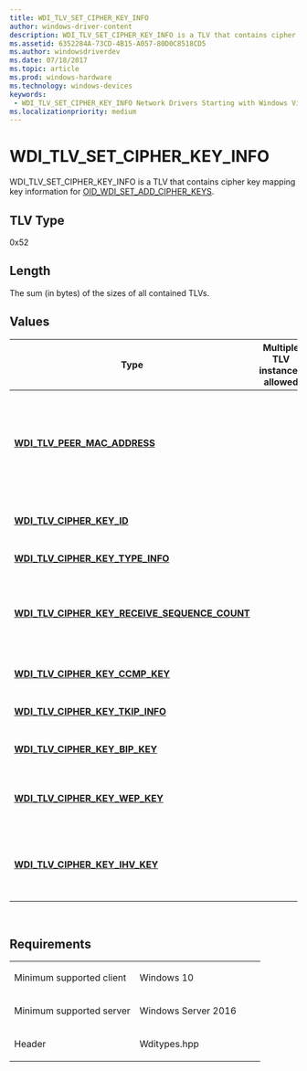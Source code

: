 ```yaml
---
title: WDI_TLV_SET_CIPHER_KEY_INFO
author: windows-driver-content
description: WDI_TLV_SET_CIPHER_KEY_INFO is a TLV that contains cipher key mapping key information for OID_WDI_SET_ADD_CIPHER_KEYS.
ms.assetid: 6352284A-73CD-4B15-A057-80D0C8518CD5
ms.author: windowsdriverdev 
ms.date: 07/18/2017 
ms.topic: article 
ms.prod: windows-hardware 
ms.technology: windows-devices 
keywords:
 - WDI_TLV_SET_CIPHER_KEY_INFO Network Drivers Starting with Windows Vista
ms.localizationpriority: medium
---
```


# WDI\_TLV\_SET\_CIPHER\_KEY\_INFO


WDI\_TLV\_SET\_CIPHER\_KEY\_INFO is a TLV that contains cipher key mapping key information for [OID\_WDI\_SET\_ADD\_CIPHER\_KEYS](https://msdn.microsoft.com/library/windows/hardware/dn925855).

## TLV Type


0x52

## Length


The sum (in bytes) of the sizes of all contained TLVs.

## Values


| Type                                                                                                 | Multiple TLV instances allowed | Optional | Description                                                                                                                                                                                                                                                                                                                                                       |
|------------------------------------------------------------------------------------------------------|--------------------------------|----------|-------------------------------------------------------------------------------------------------------------------------------------------------------------------------------------------------------------------------------------------------------------------------------------------------------------------------------------------------------------------|
| [**WDI\_TLV\_PEER\_MAC\_ADDRESS**](wdi-tlv-peer-mac-address.md)                                     |                                | X        | Specifies the MAC address of the peer that this key is associated with. If not present, assume this is a default key. At least one of peer MAC Address or cipher key ID must be present. This field must be present when key type is set to WDI\_CIPHER\_KEY\_TYPE\_PAIRWISE\_KEY, and may be present when key type is set to WDI\_CIPHER\_KEY\_TYPE\_GROUP\_KEY. |
| [**WDI\_TLV\_CIPHER\_KEY\_ID**](wdi-tlv-cipher-key-id.md)                                           |                                | X        | Specifies the ID for this cipher key. At least one of peer MAC address or cipher key ID must be present. This field is not required for pairwise keys.                                                                                                                                                                                                            |
| [**WDI\_TLV\_CIPHER\_KEY\_TYPE\_INFO**](wdi-tlv-cipher-key-type-info.md)                            |                                |          | Specifies the cipher key type information.                                                                                                                                                                                                                                                                                                                        |
| [**WDI\_TLV\_CIPHER\_KEY\_RECEIVE\_SEQUENCE\_COUNT**](wdi-tlv-cipher-key-receive-sequence-count.md) |                                | X        | Specifies the initial 48-bit value of Packet Number (PN), which is used for replay protection. This is optional if the cipher algorithm is WDI\_CIPHER\_ALGO\_WEP40, WDI\_CIPHER\_ALGO\_WEP104, or WDI\_CIPHER\_ALGO\_WEP.                                                                                                                                        |
| [**WDI\_TLV\_CIPHER\_KEY\_CCMP\_KEY**](wdi-tlv-cipher-key-ccmp-key.md)                              |                                | X        | Specifies the CCMP cipher algorithm key data. This is only present if the cipher algorithm is WDI\_CIPHER\_ALGO\_CCMP.                                                                                                                                                                                                                                            |
| [**WDI\_TLV\_CIPHER\_KEY\_TKIP\_INFO**](wdi-tlv-cipher-key-tkip-info.md)                            |                                | X        | Specifies the TKIP information. This is only present if the cipher algorithm is WDI\_CIPHER\_ALGO\_TKIP.                                                                                                                                                                                                                                                          |
| [**WDI\_TLV\_CIPHER\_KEY\_BIP\_KEY**](wdi-tlv-cipher-key-bip-key.md)                                |                                | X        | Specifies the BIP key. This is only present if the cipher algorithm is WDI\_CIPHER\_ALGO\_BIP.                                                                                                                                                                                                                                                                    |
| [**WDI\_TLV\_CIPHER\_KEY\_WEP\_KEY**](wdi-tlv-cipher-key-wep-key.md)                                |                                | X        | Specifies the WEP key. This is only present if the cipher algorithm is WDI\_CIPHER\_ALGO\_WEP40, WDI\_CIPHER\_ALGO\_WEP104, or WDI\_CIPHER\_ALGO\_WEP.                                                                                                                                                                                                            |
| [**WDI\_TLV\_CIPHER\_KEY\_IHV\_KEY**](wdi-tlv-cipher-key-ihv-key.md)                                |                                | X        | Specifies the IHV cipher key. This is only present if [**WDI\_TLV\_CIPHER\_KEY\_TYPE\_INFO**](wdi-tlv-cipher-key-type-info.md) is in the range WDI\_CIPHER\_ALGO\_IHV\_START to WDI\_CIPHER\_ALGO\_IHV\_END.                                                                                                                                                     |

 

Requirements
------------

<table>
<colgroup>
<col width="50%" />
<col width="50%" />
</colgroup>
<tbody>
<tr class="odd">
<td><p>Minimum supported client</p></td>
<td><p>Windows 10</p></td>
</tr>
<tr class="even">
<td><p>Minimum supported server</p></td>
<td><p>Windows Server 2016</p></td>
</tr>
<tr class="odd">
<td><p>Header</p></td>
<td>Wditypes.hpp</td>
</tr>
</tbody>
</table>

 

 




